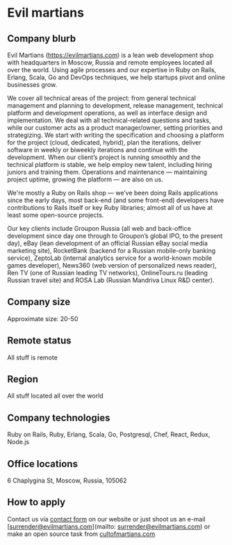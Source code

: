 # Evil martians

## Company blurb

Evil Martians (https://evilmartians.com) is a lean web development shop with headquarters in Moscow, Russia and remote employees located all over the world. Using agile processes and our expertise in Ruby on Rails, Erlang, Scala, Go and DevOps techniques, we help startups pivot and online businesses grow.

We cover all technical areas of the project: from general technical management and planning to development, release management, technical platform and development operations, as well as interface design and implementation. We deal with all technical-related questions and tasks, while our customer acts as a product manager/owner, setting priorities and strategizing. We start with writing the specification and choosing a platform for the project (cloud, dedicated, hybrid), plan the iterations, deliver software in weekly or biweekly iterations and continue with the development. When our client’s project is running smoothly and the technical platform is stable, we help employ new talent, including hiring juniors and training them. Operations and maintenance — maintaining project uptime, growing the platform — are also on us.

We're mostly a Ruby on Rails shop — we’ve been doing Rails applications since the early days, most back-end (and some front-end) developers have contributions to Rails itself or key Ruby libraries; almost all of us have at least some open-source projects.

Our key clients include Groupon Russia (all web and back-office development since day one through to Groupon’s global IPO, to the present day), eBay (lean development of an official Russian eBay social media marketing site), RocketBank (backend for a Russian mobile-only banking service), ZeptoLab (internal analytics service for a world-known mobile games developer), News360 (web version of personalized news reader), Ren TV (one of Russian leading TV networks), OnlineTours.ru (leading Russian travel site) and ROSA Lab (Russian Mandriva Linux R&D center).

## Company size

Approximate size: 20-50

## Remote status

All stuff is remote

## Region

All stuff located all over the world

## Company technologies

Ruby on Rails, Ruby, Erlang, Scala, Go, Postgresql, Chef, React, Redux, Node.js

## Office locations

6 Chaplygina St, Moscow, Russia, 105062

## How to apply

Contact us via [contact form](https://evilmartians.com/#talk-to-us) on our website
or just shoot us an e-mail [surrender@evilmartians.com](mailto: surrender@evilmartians.com)
or make an open source task from [cultofmartians.com](http://cultofmartians.com/)
